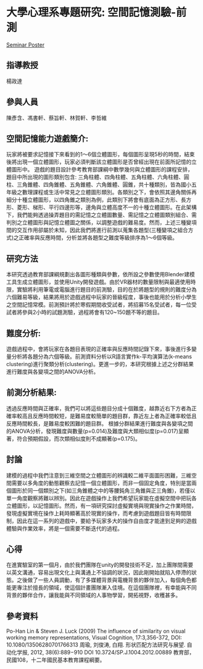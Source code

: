 
# 大學心理系專題研究: 空間記憶測驗-前測
[Seminar Poster](https://github.com/TheRookie2021/Project-Cognitive-training/blob/main/Seminar%20Poster.pdf)
## 指導教授 
  楊政達

## 參與人員
  陳彥含、馮書軒、蔡旨軒、林賀軒、李哲維

## 空間記憶能力遊戲簡介:  
  玩家將被要求記憶接下來看到的1～6個立體圖形，每個圖形呈現5秒的時間，結束後將出現一個立體圖形，玩家必須判斷該立體圖形是否曾經出現在前面所記憶的立體圖形中。
  遊戲的題目設計參考教育部課綱中數學幾何與立體圖形的課程安排，題目中所出現的圖形類別包含: 三角柱體、四角柱體、五角柱體、六角柱體、圓柱、三角錐體、四角錐體、五角錐體、六角錐體、圓錐，共十種類別，皆為國小五年級之數理課程或生活中常見之立體圖形類別。各類別之下，會依照其邊角關係再細分十種立體圖形，以四角錐之類別為例，此類別下將會有底面為正方形、長方形、菱形、梯形、平行四邊形等，邊角與立體高度不一的十種立體圖形。在此架構下，我們能夠透過操弄題目的需記憶之立體圖數量、需記憶之立體圖類別組合、需判別之立體圖形與記憶立體圖之關係，以調整遊戲的難易度。然而，上述三種變項間的交互作用卻屬於未知，因此我們將進行前測以蒐集各題型(三種變項之組合方式)之正確率與反應時間，分析並將各題型之難度等級排序為1～6個等級。

## 研究方法
  本研究透過教育部課綱規劃出各圖形種類與參數，依所設之參數使用Blender建模工具生成立體圖形，並使用Unity開發遊戲。由於VR器材的數量限制與最適使用時限，實驗將利用筆電或電腦進行題目的前測驗，目的在於將題型的規則的難度分為六個難易等級，結果將用於遊戲過程中玩家的晉級程度，事後也能用於分析小學生之空間記憶常模。前測預計將於寒假期間收受試者，將招募15名受試者，每一位受試者將參與2小時的試題測驗，過程將會有120~150題不等的題目。
## 難度分析:
  遊戲過程中，會將玩家在各題目表現的正確率與反應時間記錄下來，事後進行多變量分析將各題分為六個等級。前測資料分析以R語言實作k-平均演算法(k-means clustering)進行聚類分析(clustering)。更進一步的，本研究根據上述之分群結果進行難度與各變項之間的ANOVA分析。

## 前測分析結果:
  透過反應時間與正確率，我們可以將這些題目分成十個難度，越靠近右下方者為正確率較高且反應時間較短，是難易度較簡單的題目群，靠近左上者為正確率較低且反應時間較長，是難易度較困難的題目群。
  根據分群結果進行難度與各變項之間的ANOVA分析，發現難度與數量(p=0.014)及難度與大類相似度(p=0.017)呈顯著，符合預期假設，而次類相似度則不成顯著(p=0.175)。

## 討論
  建模的過程中我們注意到三維空間之立體圖形的辨識較二維平面圖形困難，三維空間需要以多角度的動態觀察去記憶一個立體圖形，而非一個固定角度，特別是當兩個圖形於同一個類別之下(如三角錐體之中的等腰鈍角三角錐與正三角錐)，若僅以單一角度觀察將難以辨別。因此在遊戲操作上我們希望玩家能在虛擬空間中把玩各立體圖形，以記憶圖形。然而，有一項研究探討虛擬實境與現實操作之作業時間，發現虛擬實境在操作上耗時顯著高於現實的操作，而考慮到遊戲題目皆有時間限制，因此在這一系列的遊戲中，要給予玩家多大的操作自由度才能達到足夠的遊戲體驗與作業效率，將是一個需要不斷迭代的過程。

## 心得
  在進實驗室的第一個月，由於我們團隊在unity的開發技術不足，加上團隊間需要以英文溝通，容易出現文化上與溝通上不協調的狀況，因此剛開始就陷入停滯的狀態。之後做了一些人員調動，有了多媒體背景與電機背景的夥伴加入，每個角色都能更專注於擅長的領域，使這個計畫團隊漸入佳境。在這個團隊裡，有幸能與不同背景的夥伴合作，讓我能與不同領域的人事物學習，開拓視野，收穫甚多。

## 參考資料
Po-Han Lin & Steven J. Luck (2009) The influence of similarity on visual working memory representations, Visual Cognition,
17:3,356-372, DOI: 10.1080/13506280701766313
周瑜, 刘俊涛, 白翔. 形状匹配方法研究与展望. 自动化学报, 2012, 38(6):889−910 DOI 10.3724/SP.J.1004.2012.00889
教育部，民國108，十二年國民基本教育課程綱要。

